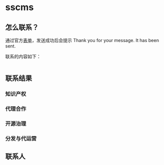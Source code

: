 # sscms

## 怎么联系？

通过官方[表单](https://opencv.org/contact-us/)，发送成功后会提示 Thank you for your message. It has been sent.  

联系的内容如下：  

```
```

## 联系结果

### 知识产权

### 代理合作

### 开源治理

### 分发与代运营

## 联系人

```
```
